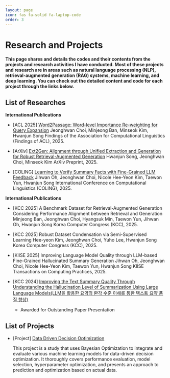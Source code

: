 ```yaml
---
layout: page
icon: fas fa-solid fa-laptop-code
order: 3
---
```


# **Research and Projects**

**This page shares and details the codes and their contents from the projects and research activities I have conducted. Most of these projects and research are in areas such as natural language processing (NLP), retrieval-augmented generation (RAG) systems, machine learning, and deep learning. You can check out the detailed content and code for each project through the links below.**

## **List of Researches**

**International Publications**
- [ACL 2025] [Word2Passage: Word-level Importance Re-weighting for Query Expansion](https://aclanthology.org/2025.findings-acl.434/)
Jeonghwan Choi, Minjeong Ban, Minseok Kim, Hwanjun Song
Findings of the Association for Computational Linguistics (Findings of ACL), 2025.

- [ArXiv] [Ext2Gen: Alignment through Unified Extraction and Generation for Robust Retrieval-Augmented Generation](https://arxiv.org/abs/2503.04789)
Hwanjun Song, Jeonghwan Choi, Minseok Kim
ArXiv Preprint, 2025.

- [COLING] [Learning to Verify Summary Facts with Fine-Grained LLM Feedback](https://aclanthology.org/2025.coling-main.16/)
Jihwan Oh, Jeonghwan Choi, Nicole Hee-Yeon Kim, Taewon Yun, Hwanjun Song
International Conference on Computational Linguistics (COLING), 2025.

**International Publications**
- [KCC 2025] A Benchmark Dataset for Retrieval-Augmented Generation Considering Performance Alignment between Retrieval and Generation
Minjeong Ban, Jeonghwan Choi, Hyangsuk Min, Taewon Yun, Jihwan Oh, Hwanjun Song
Korea Computer Congress (KCC), 2025.

- [KCC 2025] Robust Dataset Condensation via Semi-Supervised Learning
Hee-yeon Kim, Jeonghwan Choi, Yuho Lee, Hwanjun Song
Korea Computer Congress (KCC), 2025.

- [KIISE 2025] Improving Language Model Quality through LLM-based Fine-Grained Hallucinated Summary Generation
Jihwan Oh, Jeonghwan Choi, Nicole Hee-Yeon Kim, Taewon Yun, Hwanjun Song
KIISE Transactions on Computing Practices, 2025.

- [KCC 2024] [Improving the Text Summary Quality Through Understanding the Hallucination Level of Summarization Using Large Language Models(LLM을 활용한 요약의 환각 수준 이해를 통한 텍스트 요약 품질 향상)](https://www.dbpia.co.kr/journal/articleDetail?nodeId=NODE11861883)
  - Awarded for Outstanding Paper Presentation

## **List of Projects**

- [Project] [Data Driven Decision Optimization](https://github.com/hwaaaaanii/Data-Driven-Decision-Optimization-Using-Bayesian-Optimization/tree/main)

  This project is a study that uses Bayesian Optimization to integrate and evaluate various machine learning models for data-driven decision optimization. It thoroughly covers performance evaluation, model selection, hyperparameter optimization, and presents an approach to prediction and optimization based on actual data.
